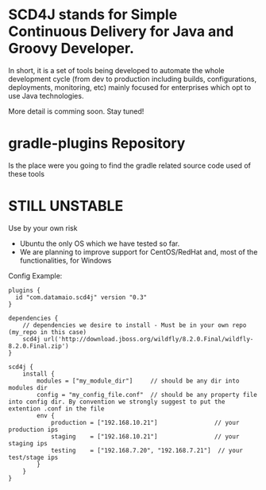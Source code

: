 SCD4J stands for Simple Continuous Delivery for Java and Groovy Developer. 
=============

In short, it is a set of tools being developed to automate the whole development cycle (from dev to production including builds, configurations, deployments, monitoring, etc) mainly focused for enterprises which opt to use Java technologies. 

More detail is comming soon. Stay tuned!

gradle-plugins Repository
=========================

Is the place were you going to find the gradle related source code used of these tools


STILL UNSTABLE
=========================
Use by your own risk
- Ubuntu the only OS which we have tested so far. 
- We are planning to improve support for CentOS/RedHat and, most of the functionalities, for Windows

Config Example:
```
plugins {
  id "com.datamaio.scd4j" version "0.3"
}

dependencies {
	// dependencies we desire to install - Must be in your own repo (my_repo in this case)
	scd4j url('http://download.jboss.org/wildfly/8.2.0.Final/wildfly-8.2.0.Final.zip')
}

scd4j {
	install {
		modules = ["my_module_dir"] 	// should be any dir into modules dir
		config = "my_config_file.conf"	// should be any property file into config dir. By convention we strongly suggest to put the extention .conf in the file
		env {
			production = ["192.168.10.21"]		  	  	  // your production ips
			staging    = ["192.168.10.21"]		  	  	  // your staging ips
			testing    = ["192.168.7.20", "192.168.7.21"]  // your test/stage ips
		}
	}
}
```

